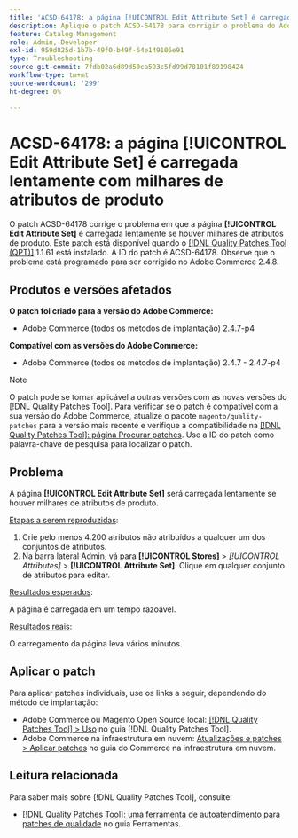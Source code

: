 ```yaml
---
title: 'ACSD-64178: a página [!UICONTROL Edit Attribute Set] é carregada lentamente com milhares de atributos de produto'
description: Aplique o patch ACSD-64178 para corrigir o problema do Adobe Commerce em que a página [!UICONTROL Edit Attribute Set] é carregada lentamente se houver milhares de atributos de produto.
feature: Catalog Management
role: Admin, Developer
exl-id: 959d825d-1b7b-49f0-b49f-64e149106e91
type: Troubleshooting
source-git-commit: 7fdb02a6d89d50ea593c5fd99d78101f89198424
workflow-type: tm+mt
source-wordcount: '299'
ht-degree: 0%

---
```


# ACSD-64178: a página [!UICONTROL Edit Attribute Set] é carregada lentamente com milhares de atributos de produto

O patch ACSD-64178 corrige o problema em que a página **[!UICONTROL Edit Attribute Set]** é carregada lentamente se houver milhares de atributos de produto. Este patch está disponível quando o [[!DNL Quality Patches Tool (QPT)]](/help/tools/quality-patches-tool/quality-patches-tool-to-self-serve-quality-patches.md) 1.1.61 está instalado. A ID do patch é ACSD-64178. Observe que o problema está programado para ser corrigido no Adobe Commerce 2.4.8.

## Produtos e versões afetados

**O patch foi criado para a versão do Adobe Commerce:**

* Adobe Commerce (todos os métodos de implantação) 2.4.7-p4

**Compatível com as versões do Adobe Commerce:**

* Adobe Commerce (todos os métodos de implantação) 2.4.7 - 2.4.7-p4

>[!NOTE]
>
>O patch pode se tornar aplicável a outras versões com as novas versões do [!DNL Quality Patches Tool]. Para verificar se o patch é compatível com a sua versão do Adobe Commerce, atualize o pacote `magento/quality-patches` para a versão mais recente e verifique a compatibilidade na [[!DNL Quality Patches Tool]: página Procurar patches](https://experienceleague.adobe.com/tools/commerce-quality-patches/index.html). Use a ID do patch como palavra-chave de pesquisa para localizar o patch.

## Problema

A página **[!UICONTROL Edit Attribute Set]** será carregada lentamente se houver milhares de atributos de produto.

<u>Etapas a serem reproduzidas</u>:

1. Crie pelo menos 4.200 atributos não atribuídos a qualquer um dos conjuntos de atributos.
1. Na barra lateral Admin, vá para **[!UICONTROL Stores]** > *[!UICONTROL Attributes]* > **[!UICONTROL Attribute Set]**. Clique em qualquer conjunto de atributos para editar.

<u>Resultados esperados</u>:

A página é carregada em um tempo razoável.

<u>Resultados reais</u>:

O carregamento da página leva vários minutos.

## Aplicar o patch

Para aplicar patches individuais, use os links a seguir, dependendo do método de implantação:

* Adobe Commerce ou Magento Open Source local: [[!DNL Quality Patches Tool] > Uso](/help/tools/quality-patches-tool/usage.md) no guia [!DNL Quality Patches Tool].
* Adobe Commerce na infraestrutura em nuvem: [Atualizações e patches > Aplicar patches](https://experienceleague.adobe.com/docs/commerce-cloud-service/user-guide/develop/upgrade/apply-patches.html) no guia do Commerce na infraestrutura em nuvem.


## Leitura relacionada

Para saber mais sobre [!DNL Quality Patches Tool], consulte:

* [[!DNL Quality Patches Tool]: uma ferramenta de autoatendimento para patches de qualidade](/help/tools/quality-patches-tool/quality-patches-tool-to-self-serve-quality-patches.md) no guia Ferramentas.

